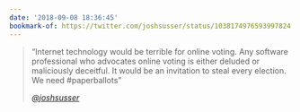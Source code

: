 ```yaml
---
date: '2018-09-08 18:36:45'
bookmark-of: https://twitter.com/joshsusser/status/1038174976593997824
---
```

> “Internet technology would be terrible for online voting. Any software professional who advocates online voting is either deluded or maliciously deceitful. It would be an invitation to steal every election. We need #paperballots”
>
> <cite><a href="https://twitter.com/joshsusser/status/1038174976593997824" class="u-bookmark-of h-cite">@joshsusser</a></cite>
